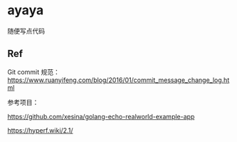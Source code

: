 # ayaya
随便写点代码

## Ref



Git commit 规范：https://www.ruanyifeng.com/blog/2016/01/commit_message_change_log.html

参考项目：

https://github.com/xesina/golang-echo-realworld-example-app

https://hyperf.wiki/2.1/